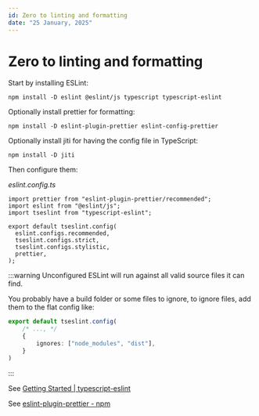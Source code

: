 ```yaml
---
id: Zero to linting and formatting
date: "25 January, 2025"
---
```


# Zero to linting and formatting

Start by installing ESLint:
```shell
npm install -D eslint @eslint/js typescript typescript-eslint
```

Optionally install prettier for formatting:
```shell
npm install -D eslint-plugin-prettier eslint-config-prettier
```

Optionally install jiti for having the config file in TypeScript:
```shell
npm install -D jiti
```

Then configure them:

_eslint.config.ts_
```shell
import prettier from "eslint-plugin-prettier/recommended";
import eslint from "@eslint/js";
import tseslint from "typescript-eslint";

export default tseslint.config(
  eslint.configs.recommended,
  tseslint.configs.strict,
  tseslint.configs.stylistic,
  prettier,
);
```

:::warning
Unconfigured ESLint will run against all valid source files it can find.

You probably have a build folder or some files to ignore, to ignore files, add
them to the flat config like:
```ts
export default tseslint.config(
    /* ..., */
    {
        ignores: ["node_modules", "dist"],
    }
)
```
:::

See [Getting Started | typescript-eslint](https://typescript-eslint.io/getting-started/)

See [eslint-plugin-prettier - npm](https://www.npmjs.com/package/eslint-plugin-prettier#configuration-new-eslintconfigjs)

